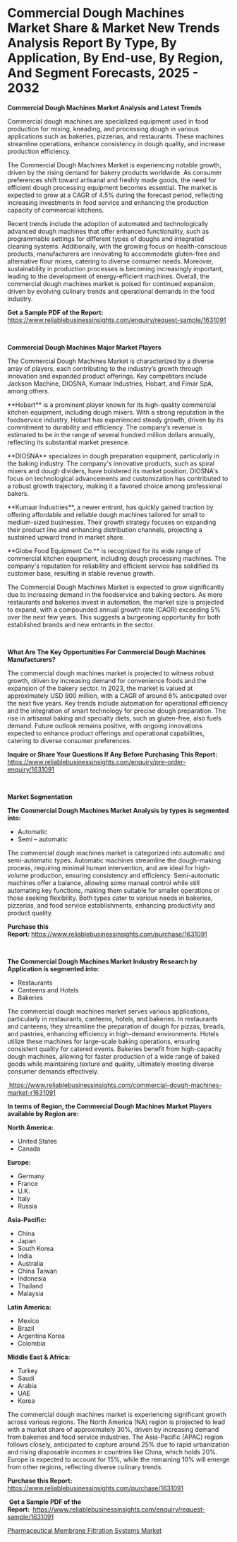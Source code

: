 <p><h1>Commercial Dough Machines Market Share & Market New Trends Analysis Report By Type, By Application, By End-use, By Region, And Segment Forecasts, 2025 - 2032</h1></p><p><strong>Commercial Dough Machines Market Analysis and Latest Trends</strong></p>
<p><p>Commercial dough machines are specialized equipment used in food production for mixing, kneading, and processing dough in various applications such as bakeries, pizzerias, and restaurants. These machines streamline operations, enhance consistency in dough quality, and increase production efficiency. </p><p>The Commercial Dough Machines Market is experiencing notable growth, driven by the rising demand for bakery products worldwide. As consumer preferences shift toward artisanal and freshly made goods, the need for efficient dough processing equipment becomes essential. The market is expected to grow at a CAGR of 4.5% during the forecast period, reflecting increasing investments in food service and enhancing the production capacity of commercial kitchens.</p><p>Recent trends include the adoption of automated and technologically advanced dough machines that offer enhanced functionality, such as programmable settings for different types of doughs and integrated cleaning systems. Additionally, with the growing focus on health-conscious products, manufacturers are innovating to accommodate gluten-free and alternative flour mixes, catering to diverse consumer needs. Moreover, sustainability in production processes is becoming increasingly important, leading to the development of energy-efficient machines. Overall, the commercial dough machines market is poised for continued expansion, driven by evolving culinary trends and operational demands in the food industry.</p></p>
<p><strong>Get a Sample PDF of the Report:&nbsp;</strong> <a href="https://www.reliablebusinessinsights.com/enquiry/request-sample/1631091?utm_campaign=2752&utm_medium=2&utm_source=Github&utm_content=ia&utm_term=29032025&utm_id=commercial-dough-machines">https://www.reliablebusinessinsights.com/enquiry/request-sample/1631091</a></p>
<p>&nbsp;</p>
<p><strong>Commercial Dough Machines Major Market Players</strong></p>
<p><p>The Commercial Dough Machines Market is characterized by a diverse array of players, each contributing to the industry’s growth through innovation and expanded product offerings. Key competitors include Jackson Machine, DIOSNA, Kumaar Industries, Hobart, and Fimar SpA, among others.</p><p>**Hobart** is a prominent player known for its high-quality commercial kitchen equipment, including dough mixers. With a strong reputation in the foodservice industry, Hobart has experienced steady growth, driven by its commitment to durability and efficiency. The company’s revenue is estimated to be in the range of several hundred million dollars annually, reflecting its substantial market presence.</p><p>**DIOSNA** specializes in dough preparation equipment, particularly in the baking industry. The company's innovative products, such as spiral mixers and dough dividers, have bolstered its market position. DIOSNA's focus on technological advancements and customization has contributed to a robust growth trajectory, making it a favored choice among professional bakers.</p><p>**Kumaar Industries**, a newer entrant, has quickly gained traction by offering affordable and reliable dough machines tailored for small to medium-sized businesses. Their growth strategy focuses on expanding their product line and enhancing distribution channels, projecting a sustained upward trend in market share.</p><p>**Globe Food Equipment Co.** is recognized for its wide range of commercial kitchen equipment, including dough processing machines. The company's reputation for reliability and efficient service has solidified its customer base, resulting in stable revenue growth.</p><p>The Commercial Dough Machines Market is expected to grow significantly due to increasing demand in the foodservice and baking sectors. As more restaurants and bakeries invest in automation, the market size is projected to expand, with a compounded annual growth rate (CAGR) exceeding 5% over the next few years. This suggests a burgeoning opportunity for both established brands and new entrants in the sector.</p></p>
<p>&nbsp;</p>
<p><strong>What Are The Key Opportunities For Commercial Dough Machines Manufacturers?</strong></p>
<p><p>The commercial dough machines market is projected to witness robust growth, driven by increasing demand for convenience foods and the expansion of the bakery sector. In 2023, the market is valued at approximately USD 900 million, with a CAGR of around 6% anticipated over the next five years. Key trends include automation for operational efficiency and the integration of smart technology for precise dough preparation. The rise in artisanal baking and specialty diets, such as gluten-free, also fuels demand. Future outlook remains positive, with ongoing innovations expected to enhance product offerings and operational capabilities, catering to diverse consumer preferences.</p></p>
<p><strong>Inquire or Share Your Questions If Any Before Purchasing This Report:</strong> <a href="https://www.reliablebusinessinsights.com/enquiry/pre-order-enquiry/1631091?utm_campaign=2752&utm_medium=2&utm_source=Github&utm_content=ia&utm_term=29032025&utm_id=commercial-dough-machines">https://www.reliablebusinessinsights.com/enquiry/pre-order-enquiry/1631091</a></p>
<p>&nbsp;</p>
<p><strong>Market Segmentation</strong></p>
<p><strong>The Commercial Dough Machines Market Analysis by types is segmented into:</strong></p>
<p><ul><li>Automatic</li><li>Semi – automatic</li></ul></p>
<p><p>The commercial dough machines market is categorized into automatic and semi-automatic types. Automatic machines streamline the dough-making process, requiring minimal human intervention, and are ideal for high-volume production, ensuring consistency and efficiency. Semi-automatic machines offer a balance, allowing some manual control while still automating key functions, making them suitable for smaller operations or those seeking flexibility. Both types cater to various needs in bakeries, pizzerias, and food service establishments, enhancing productivity and product quality.</p></p>
<p><strong>Purchase this Report:&nbsp;</strong><a href="https://www.reliablebusinessinsights.com/purchase/1631091?utm_campaign=2752&utm_medium=2&utm_source=Github&utm_content=ia&utm_term=29032025&utm_id=commercial-dough-machines">https://www.reliablebusinessinsights.com/purchase/1631091</a></p>
<p>&nbsp;</p>
<p><strong>The Commercial Dough Machines Market Industry Research by Application is segmented into:</strong></p>
<p><ul><li>Restaurants</li><li>Canteens and Hotels</li><li>Bakeries</li></ul></p>
<p><p>The commercial dough machines market serves various applications, particularly in restaurants, canteens, hotels, and bakeries. In restaurants and canteens, they streamline the preparation of dough for pizzas, breads, and pastries, enhancing efficiency in high-demand environments. Hotels utilize these machines for large-scale baking operations, ensuring consistent quality for catered events. Bakeries benefit from high-capacity dough machines, allowing for faster production of a wide range of baked goods while maintaining texture and quality, ultimately meeting diverse consumer demands effectively.</p></p>
<p><a href="https://www.reliablebusinessinsights.com/commercial-dough-machines-market-r1631091?utm_campaign=2752&utm_medium=2&utm_source=Github&utm_content=ia&utm_term=29032025&utm_id=commercial-dough-machines">&nbsp;https://www.reliablebusinessinsights.com/commercial-dough-machines-market-r1631091</a></p>
<p><strong>In terms of Region, the Commercial Dough Machines Market Players available by Region are:</strong></p>
<p>
    <p> <strong> North America: </strong>
        <ul>
            <li>United States</li>
            <li>Canada</li>
        </ul>
        </p> 
    <p> <strong> Europe: </strong>
        <ul>
            <li>Germany</li>
            <li>France</li>
            <li>U.K.</li>
            <li>Italy</li>
            <li>Russia</li>
        </ul>
        </p> 
    <p> <strong> Asia-Pacific: </strong>
        <ul>
            <li>China</li>
            <li>Japan</li>
            <li>South Korea</li>
            <li>India</li>
            <li>Australia</li>
            <li>China Taiwan</li>
            <li>Indonesia</li>
            <li>Thailand</li>
            <li>Malaysia</li>
        </ul>
        </p> 
    <p> <strong> Latin America: </strong>
        <ul>
            <li>Mexico</li>
            <li>Brazil</li>
            <li>Argentina Korea</li>
            <li>Colombia</li>
        </ul>
        </p> 
    <p> <strong> Middle East & Africa: </strong>
        <ul>
            <li>Turkey</li>
            <li>Saudi</li>
            <li>Arabia</li>
            <li>UAE</li>
            <li>Korea</li>
        </ul>
    </p>
    </p>
<p><p>The commercial dough machines market is experiencing significant growth across various regions. The North America (NA) region is projected to lead with a market share of approximately 30%, driven by increasing demand from bakeries and food service industries. The Asia-Pacific (APAC) region follows closely, anticipated to capture around 25% due to rapid urbanization and rising disposable incomes in countries like China, which holds 20%. Europe is expected to account for 15%, while the remaining 10% will emerge from other regions, reflecting diverse culinary trends.</p></p>
<p><strong>Purchase this Report: </strong><a href="https://www.reliablebusinessinsights.com/purchase/1631091?utm_campaign=2752&utm_medium=2&utm_source=Github&utm_content=ia&utm_term=29032025&utm_id=commercial-dough-machines">https://www.reliablebusinessinsights.com/purchase/1631091</a></p>
<p>&nbsp;<strong>Get a Sample PDF of the Report:&nbsp;&nbsp;</strong><a href="https://www.reliablebusinessinsights.com/enquiry/request-sample/1631091?utm_campaign=2752&utm_medium=2&utm_source=Github&utm_content=ia&utm_term=29032025&utm_id=commercial-dough-machines">https://www.reliablebusinessinsights.com/enquiry/request-sample/1631091</a></p>
<p><strong></strong></p>
<p><p><a href="https://github.com/haaszgettre6/Market-Research-Report-List-1/blob/main/pharmaceutical-membrane-filtration-systems-market.md?utm_campaign=2752&utm_medium=2&utm_source=Github&utm_content=ia&utm_term=29032025&utm_id=commercial-dough-machines">Pharmaceutical Membrane Filtration Systems Market</a></p></p>